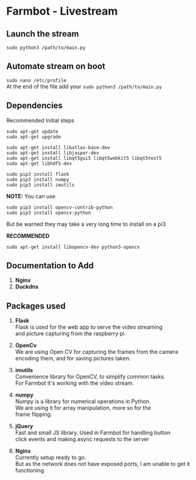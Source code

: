 # **Farmbot - Livestream**

## **Launch the stream**
`sudo python3 /path/to/main.py`

## **Automate stream on boot**
`sudo nano /etc/profile`  
At the end of the file add your `sudo python3 /path/to/main.py`

## **Dependencies** 
Recommended Initial steps

```
sudo apt-get update
sudo apt-get upgrade
```

```
sudo apt-get install libatlas-base-dev
sudo apt-get install libjasper-dev
sudo apt-get install libqt5gui5 libqt5webkit5 libqt5test5
sudo apt-get libhdf5-dev

sudo pip3 install flask
sudo pip3 install numpy
sudo pip3 install imutils
```

**NOTE:** You can use
```
sudo pip3 install opencv-contrib-python
sudo pip3 install opencv-python
```
But be warned they may take a very long time to install on a pi3

**RECOMMENDED**
```
sudo apt-get install libopencv-dev python3-opencv
```

## **Documentation to Add**
1. **Nginx**
2. **Duckdns**


## **Packages used**

1. **Flask**  
Flask is used for the web app to serve the video streaming  
and picture capturing from the raspberry pi.

2. **OpenCv**  
We are using Open CV for capturing the frames from the camera  
encoding them, and for saving pictures taken.

3. **imutils**  
Convenience library for OpenCV, to simplify common tasks.  
For Farmbot it's working with the video stream.

4.  **numpy**  
Numpy is a library for numerical operations in Python.  
We are using it for array manipulation, more so for the  
frame flipping.

5. **jQuery**  
Fast and small JS library. Used in Farmbot for handling button  
click events and making async requests to the server

6. **Nginx**  
Currently setup ready to go.  
But as the network does not have exposed ports, I am unable to get it functioning.

